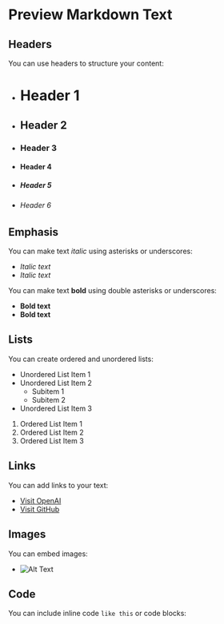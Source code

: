 # Preview Markdown Text

## Headers

You can use headers to structure your content:

- # Header 1
- ## Header 2
- ### Header 3
- #### Header 4
- ##### Header 5
- ###### Header 6

## Emphasis

You can make text *italic* using asterisks or underscores:
- *Italic text*
- _Italic text_

You can make text **bold** using double asterisks or underscores:
- **Bold text**
- __Bold text__

## Lists

You can create ordered and unordered lists:
- Unordered List Item 1
- Unordered List Item 2
  - Subitem 1
  - Subitem 2
- Unordered List Item 3

1. Ordered List Item 1
2. Ordered List Item 2
3. Ordered List Item 3

## Links

You can add links to your text:
- [Visit OpenAI](https://openai.com)
- [Visit GitHub](https://github.com)

## Images

You can embed images:
- ![Alt Text](https://example.com/image.jpg)

## Code

You can include inline code `like this` or code blocks:

